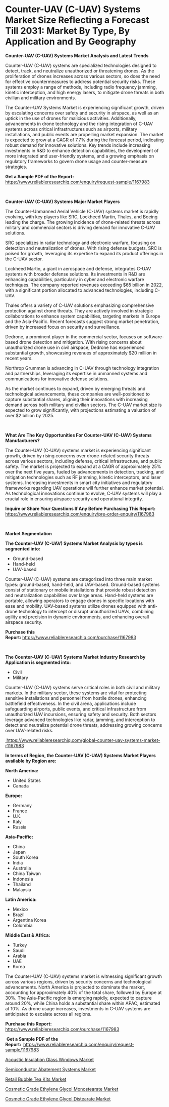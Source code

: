 <p><h1>Counter-UAV (C-UAV) Systems Market Size Reflecting a Forecast Till 2031: Market By Type, By Application and By Geography</h1></p><p><strong>Counter-UAV (C-UAV) Systems Market Analysis and Latest Trends</strong></p>
<p><p>Counter-UAV (C-UAV) systems are specialized technologies designed to detect, track, and neutralize unauthorized or threatening drones. As the proliferation of drones increases across various sectors, so does the need for effective countermeasures to address potential security risks. These systems employ a range of methods, including radio frequency jamming, kinetic interception, and high energy lasers, to mitigate drone threats in both civilian and military environments.</p><p>The Counter-UAV Systems Market is experiencing significant growth, driven by escalating concerns over safety and security in airspace, as well as an uptick in the use of drones for malicious activities. Additionally, advancements in drone technology and the rising integration of C-UAV systems across critical infrastructures such as airports, military installations, and public events are propelling market expansion. The market is expected to grow at a CAGR of 7.7% during the forecast period, indicating robust demand for innovative solutions. Key trends include increasing investments in R&D to enhance detection capabilities, the development of more integrated and user-friendly systems, and a growing emphasis on regulatory frameworks to govern drone usage and counter-measure strategies.</p></p>
<p><strong>Get a Sample PDF of the Report:&nbsp;</strong> <a href="https://www.reliableresearchiq.com/enquiry/request-sample/1167983?utm_campaign=1803&utm_medium=2&utm_source=Github&utm_content=ia&utm_term=30102024&utm_id=counter-uav-c-uav-systems">https://www.reliableresearchiq.com/enquiry/request-sample/1167983</a></p>
<p>&nbsp;</p>
<p><strong>Counter-UAV (C-UAV) Systems Major Market Players</strong></p>
<p><p>The Counter-Unmanned Aerial Vehicle (C-UAV) systems market is rapidly evolving, with key players like SRC, Lockheed Martin, Thales, and Boeing leading the charge. The growing incidence of drone-related threats across military and commercial sectors is driving demand for innovative C-UAV solutions.</p><p>SRC specializes in radar technology and electronic warfare, focusing on detection and neutralization of drones. With rising defense budgets, SRC is poised for growth, leveraging its expertise to expand its product offerings in the C-UAV sector.</p><p>Lockheed Martin, a giant in aerospace and defense, integrates C-UAV systems with broader defense solutions. Its investments in R&D are enhancing capabilities, particularly in cyber and electronic warfare techniques. The company reported revenues exceeding $65 billion in 2022, with a significant portion allocated to advanced technologies, including C-UAV.</p><p>Thales offers a variety of C-UAV solutions emphasizing comprehensive protection against drone threats. They are actively involved in strategic collaborations to enhance system capabilities, targeting markets in Europe and the Asia-Pacific. Recent forecasts suggest strong market penetration, driven by increased focus on security and surveillance.</p><p>Dedrone, a prominent player in the commercial sector, focuses on software-based drone detection and mitigation. With rising concerns about unauthorized drone use in civil airspace, Dedrone has experienced substantial growth, showcasing revenues of approximately $20 million in recent years.</p><p>Northrop Grumman is advancing in C-UAV through technology integration and partnerships, leveraging its expertise in unmanned systems and communications for innovative defense solutions.</p><p>As the market continues to expand, driven by emerging threats and technological advancements, these companies are well-positioned to capture substantial shares, aligning their innovations with increasing demand across both military and civilian sectors. The C-UAV market size is expected to grow significantly, with projections estimating a valuation of over $2 billion by 2025.</p></p>
<p>&nbsp;</p>
<p><strong>What Are The Key Opportunities For Counter-UAV (C-UAV) Systems Manufacturers?</strong></p>
<p><p>The Counter-UAV (C-UAV) systems market is experiencing significant growth, driven by rising concerns over drone-related security threats across various sectors, including defense, critical infrastructure, and public safety. The market is projected to expand at a CAGR of approximately 25% over the next five years, fueled by advancements in detection, tracking, and mitigation technologies such as RF jamming, kinetic interceptors, and laser systems. Increasing investments in smart city initiatives and regulatory frameworks regarding UAV operations will further enhance market potential. As technological innovations continue to evolve, C-UAV systems will play a crucial role in ensuring airspace security and operational integrity.</p></p>
<p><strong>Inquire or Share Your Questions If Any Before Purchasing This Report:</strong> <a href="https://www.reliableresearchiq.com/enquiry/pre-order-enquiry/1167983?utm_campaign=1803&utm_medium=2&utm_source=Github&utm_content=ia&utm_term=30102024&utm_id=counter-uav-c-uav-systems">https://www.reliableresearchiq.com/enquiry/pre-order-enquiry/1167983</a></p>
<p>&nbsp;</p>
<p><strong>Market Segmentation</strong></p>
<p><strong>The Counter-UAV (C-UAV) Systems Market Analysis by types is segmented into:</strong></p>
<p><ul><li>Ground-based</li><li>Hand-held</li><li>UAV-based</li></ul></p>
<p><p>Counter-UAV (C-UAV) systems are categorized into three main market types: ground-based, hand-held, and UAV-based. Ground-based systems consist of stationary or mobile installations that provide robust detection and neutralization capabilities over large areas. Hand-held systems are portable, allowing operators to engage drones in specific locations with ease and mobility. UAV-based systems utilize drones equipped with anti-drone technology to intercept or disrupt unauthorized UAVs, combining agility and precision in dynamic environments, and enhancing overall airspace security.</p></p>
<p><strong>Purchase this Report:&nbsp;</strong><a href="https://www.reliableresearchiq.com/purchase/1167983?utm_campaign=1803&utm_medium=2&utm_source=Github&utm_content=ia&utm_term=30102024&utm_id=counter-uav-c-uav-systems">https://www.reliableresearchiq.com/purchase/1167983</a></p>
<p>&nbsp;</p>
<p><strong>The Counter-UAV (C-UAV) Systems Market Industry Research by Application is segmented into:</strong></p>
<p><ul><li>Civil</li><li>Military</li></ul></p>
<p><p>Counter-UAV (C-UAV) systems serve critical roles in both civil and military markets. In the military sector, these systems are vital for protecting sensitive installations and personnel from hostile drones, enhancing battlefield effectiveness. In the civil arena, applications include safeguarding airports, public events, and critical infrastructure from unauthorized UAV incursions, ensuring safety and security. Both sectors leverage advanced technologies like radar, jamming, and interception to detect and neutralize potential drone threats, addressing growing concerns over UAV-related risks.</p></p>
<p><a href="https://www.reliableresearchiq.com/global-counter-uav-systems-market-r1167983?utm_campaign=1803&utm_medium=2&utm_source=Github&utm_content=ia&utm_term=30102024&utm_id=counter-uav-c-uav-systems">&nbsp;https://www.reliableresearchiq.com/global-counter-uav-systems-market-r1167983</a></p>
<p><strong>In terms of Region, the Counter-UAV (C-UAV) Systems Market Players available by Region are:</strong></p>
<p>
    <p> <strong> North America: </strong>
        <ul>
            <li>United States</li>
            <li>Canada</li>
        </ul>
        </p> 
    <p> <strong> Europe: </strong>
        <ul>
            <li>Germany</li>
            <li>France</li>
            <li>U.K.</li>
            <li>Italy</li>
            <li>Russia</li>
        </ul>
        </p> 
    <p> <strong> Asia-Pacific: </strong>
        <ul>
            <li>China</li>
            <li>Japan</li>
            <li>South Korea</li>
            <li>India</li>
            <li>Australia</li>
            <li>China Taiwan</li>
            <li>Indonesia</li>
            <li>Thailand</li>
            <li>Malaysia</li>
        </ul>
        </p> 
    <p> <strong> Latin America: </strong>
        <ul>
            <li>Mexico</li>
            <li>Brazil</li>
            <li>Argentina Korea</li>
            <li>Colombia</li>
        </ul>
        </p> 
    <p> <strong> Middle East & Africa: </strong>
        <ul>
            <li>Turkey</li>
            <li>Saudi</li>
            <li>Arabia</li>
            <li>UAE</li>
            <li>Korea</li>
        </ul>
    </p>
    </p>
<p><p>The Counter-UAV (C-UAV) systems market is witnessing significant growth across various regions, driven by security concerns and technological advancements. North America is projected to dominate the market, accounting for approximately 40% of the total share, followed by Europe at 30%. The Asia-Pacific region is emerging rapidly, expected to capture around 20%, while China holds a substantial share within APAC, estimated at 10%. As drone usage increases, investments in C-UAV systems are anticipated to escalate across all regions.</p></p>
<p><strong>Purchase this Report: </strong><a href="https://www.reliableresearchiq.com/purchase/1167983?utm_campaign=1803&utm_medium=2&utm_source=Github&utm_content=ia&utm_term=30102024&utm_id=counter-uav-c-uav-systems">https://www.reliableresearchiq.com/purchase/1167983</a></p>
<p>&nbsp;<strong>Get a Sample PDF of the Report:&nbsp;&nbsp;</strong><a href="https://www.reliableresearchiq.com/enquiry/request-sample/1167983?utm_campaign=1803&utm_medium=2&utm_source=Github&utm_content=ia&utm_term=30102024&utm_id=counter-uav-c-uav-systems">https://www.reliableresearchiq.com/enquiry/request-sample/1167983</a></p>
<p><strong></strong></p>
<p><p><a href="https://www.linkedin.com/pulse/market-insights-global-acoustic-insulation-glass-windows-cxeaf?utm_campaign=1803&utm_medium=2&utm_source=Github&utm_content=ia&utm_term=30102024&utm_id=counter-uav-c-uav-systems">Acoustic Insulation Glass Windows Market</a></p><p><a href="https://www.linkedin.com/pulse/global-semiconductor-abatement-systems-market-analysis-trends-mdxpf?utm_campaign=1803&utm_medium=2&utm_source=Github&utm_content=ia&utm_term=30102024&utm_id=counter-uav-c-uav-systems">Semiconductor Abatement Systems Market</a></p><p><a href="https://www.linkedin.com/pulse/retail-bubble-tea-kits-market-size-type-product-global-industry-fjnlc?utm_campaign=1803&utm_medium=2&utm_source=Github&utm_content=ia&utm_term=30102024&utm_id=counter-uav-c-uav-systems">Retail Bubble Tea Kits Market</a></p><p><a href="https://www.linkedin.com/pulse/comprehensive-cosmetic-grade-ethylene-glycol-monostearate-cc7zc?utm_campaign=1803&utm_medium=2&utm_source=Github&utm_content=ia&utm_term=30102024&utm_id=counter-uav-c-uav-systems">Cosmetic Grade Ethylene Glycol Monostearate Market</a></p><p><a href="https://www.linkedin.com/pulse/cosmetic-grade-ethylene-glycol-distearate-market-report-rhg1c?utm_campaign=1803&utm_medium=2&utm_source=Github&utm_content=ia&utm_term=30102024&utm_id=counter-uav-c-uav-systems">Cosmetic Grade Ethylene Glycol Distearate Market</a></p></p>